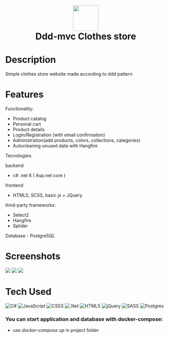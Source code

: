<div align="center">
      <h1> <img src="https://cdn-icons-png.flaticon.com/256/1028/1028537.png" width="80px"><br/>Ddd-mvc Clothes store</h1>
     </div>


# Description
Simple clothes store website made according to ddd pattern

# Features
Functionality:
- Product catalog
- Personal cart
- Product details
- Login/Registration (with email confirmation)
- Administration(add products, colors, collections, categories)
- Autocleaning unused data with Hangfire

Tecnologies:

backend
- c# .net 6 ( Asp.net core )

frontend
- HTML5, SCSS, basic js + JQuery

third-party frameworks:
- Select2
- Hangfire
- Splider

Database - PostgreSQL
# Screenshots
 <img src="https://i.imgur.com/THRXJIH.png"> <img src="https://i.imgur.com/SDRES8F.png"> <img src="https://i.imgur.com/GaMxIPz.png">
# Tech Used
 ![C#](https://img.shields.io/badge/c%23-%23239120.svg?style=for-the-badge&logo=c-sharp&logoColor=white) ![JavaScript](https://img.shields.io/badge/javascript-%23323330.svg?style=for-the-badge&logo=javascript&logoColor=%23F7DF1E) ![CSS3](https://img.shields.io/badge/css3-%231572B6.svg?style=for-the-badge&logo=css3&logoColor=white) ![.Net](https://img.shields.io/badge/.NET-5C2D91?style=for-the-badge&logo=.net&logoColor=white) ![HTML5](https://img.shields.io/badge/html5-%23E34F26.svg?style=for-the-badge&logo=html5&logoColor=white) ![jQuery](https://img.shields.io/badge/jquery-%230769AD.svg?style=for-the-badge&logo=jquery&logoColor=white) ![SASS](https://img.shields.io/badge/SASS-hotpink.svg?style=for-the-badge&logo=SASS&logoColor=white) ![Postgres](https://img.shields.io/badge/postgres-%23316192.svg?style=for-the-badge&logo=postgresql&logoColor=white)
      
### You can start application and database with docker-compose:
- use *docker-compose up* in project folder
    
